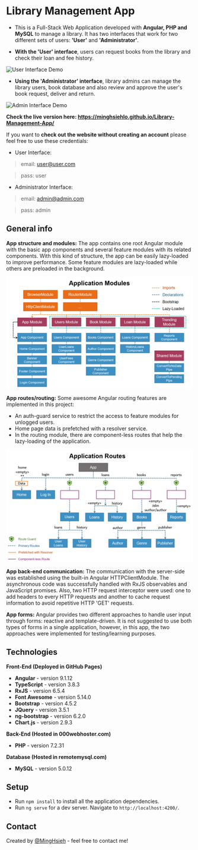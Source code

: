 # Library Management App
* This is a Full-Stack Web Application developed with **Angular, PHP and MySQL** to manage a library. It has two interfaces that work for two different sets of users: **'User'** and **'Administrator'**.

* **With the 'User' interface**, users can request books from the library and check their loan and fee history.

![User Interface Demo](https://media.giphy.com/media/mCmGhwWFJgDWuBgNir/giphy.gif)

* **Using the 'Administrator' interface**, library admins can manage the library users, book database and also review and approve the user's book request, deliver and return.

![Admin Interface Demo](https://media.giphy.com/media/j3JpVbjPH27NufEWi3/giphy.gif)

**Check the live version here: https://minghsiehlo.github.io/Library-Management-App/**

If you want to **check out the website without creating an account** please feel free to use these credentials:

* User Interface:
> email: user@user.com

> pass: user

* Administrator Interface:
> email: admin@admin.com

> pass: admin

## General info

**App structure and modules:** The app contains one root Angular module with the basic app components and several feature modules with its related components. With this kind of structure, the app can be easily lazy-loaded to improve performance. Some feature modules are lazy-loaded while others are preloaded in the background.

![Application Modules](./img/application-modules.png)

**App routes/routing:** Some awesome Angular routing features are implemented in this project: 
* An auth-guard service to restrict the access to feature modules for unlogged users.
* Home page data is prefetched with a resolver service.
* In the routing module, there are component-less routes that help the lazy-loading of the application.

![Application Modules](./img/application-routes.png)

**App back-end communication:** The communication with the server-side was established using the built-in Angular HTTPClientModule. The asynchronous code was successfully handled with RxJS observables and JavaScript promises. Also, two HTTP request interceptor were used: one to add headers to every HTTP requests and another to cache request information to avoid repetitive HTTP 'GET' requests. 

**App forms:** Angular provides two different approaches to handle user input through forms: reactive and template-driven. It is not suggested to use both types of forms in a single application, however, in this app, the two approaches were implemented for testing/learning purposes.

## Technologies

**Front-End (Deployed in GitHub Pages)**
* **Angular** - version 9.1.12
* **TypeScript** - version 3.8.3
* **RxJS** - version 6.5.4
* **Font Awesome** - version 5.14.0
* **Bootstrap** - version 4.5.2
* **JQuery** - version 3.5.1
* **ng-bootstrap** - version 6.2.0
* **Chart.js** - version 2.9.3

**Back-End (Hosted in 000webhoster.com)**
* **PHP** - version 7.2.31

**Database (Hosted in remotemysql.com)**
* **MySQL** - version 5.0.12

## Setup
* Run `npm install` to install all the application dependencies.
* Run `ng serve` for a dev server. Navigate to `http://localhost:4200/`.

## Contact
Created by [@MingHsieh](https://www.linkedin.com/in/ming-hsieh-lo/) - feel free to contact me!
